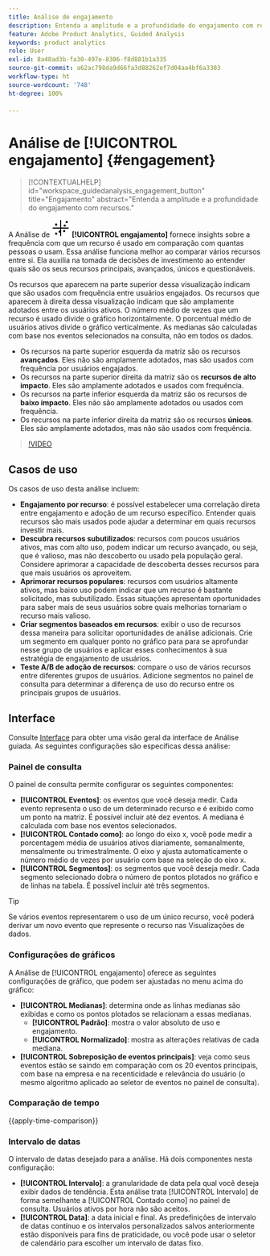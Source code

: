 ```yaml
---
title: Análise de engajamento
description: Entenda a amplitude e a profundidade do engajamento com recursos.
feature: Adobe Product Analytics, Guided Analysis
keywords: product analytics
role: User
exl-id: 8a48ad3b-fa30-497e-8306-f8d881b1a335
source-git-commit: a62ac798da9d66fa3d88262ef7d04aa4bf6a3303
workflow-type: ht
source-wordcount: '748'
ht-degree: 100%

---
```


# Análise de [!UICONTROL engajamento] {#engagement}

<!-- markdownlint-disable MD034 -->

>[!CONTEXTUALHELP]
>id="workspace_guidedanalysis_engagement_button"
>title="Engajamento"
>abstract="Entenda a amplitude e a profundidade do engajamento com recursos."

<!-- markdownlint-enable MD034 -->


A Análise de ![EngagementGraph](/help/assets/icons/EngagementGraph.svg) **[!UICONTROL engajamento]** fornece insights sobre a frequência com que um recurso é usado em comparação com quantas pessoas o usam. Essa análise funciona melhor ao comparar vários recursos entre si. Ela auxilia na tomada de decisões de investimento ao entender quais são os seus recursos principais, avançados, únicos e questionáveis.

Os recursos que aparecem na parte superior dessa visualização indicam que são usados com frequência entre usuários engajados. Os recursos que aparecem à direita dessa visualização indicam que são amplamente adotados entre os usuários ativos. O número médio de vezes que um recurso é usado divide o gráfico horizontalmente. O porcentual médio de usuários ativos divide o gráfico verticalmente. As medianas são calculadas com base nos eventos selecionados na consulta, não em todos os dados.

* Os recursos na parte superior esquerda da matriz são os recursos **avançados**. Eles não são amplamente adotados, mas são usados com frequência por usuários engajados.
* Os recursos na parte superior direita da matriz são os **recursos de alto impacto**. Eles são amplamente adotados e usados com frequência.
* Os recursos na parte inferior esquerda da matriz são os recursos de **baixo impacto**. Eles não são amplamente adotados ou usados com frequência.
* Os recursos na parte inferior direita da matriz são os recursos **únicos**. Eles são amplamente adotados, mas não são usados com frequência.

>[!VIDEO](https://video.tv.adobe.com/v/3429489/&learn=on)


## Casos de uso

Os casos de uso desta análise incluem:

* **Engajamento por recurso**: é possível estabelecer uma correlação direta entre engajamento e adoção de um recurso específico. Entender quais recursos são mais usados pode ajudar a determinar em quais recursos investir mais.
* **Descubra recursos subutilizados**: recursos com poucos usuários ativos, mas com alto uso, podem indicar um recurso avançado, ou seja, que é valioso, mas não descoberto ou usado pela população geral. Considere aprimorar a capacidade de descoberta desses recursos para que mais usuários os aproveitem.
* **Aprimorar recursos populares**: recursos com usuários altamente ativos, mas baixo uso podem indicar que um recurso é bastante solicitado, mas subutilizado. Essas situações apresentam oportunidades para saber mais de seus usuários sobre quais melhorias tornariam o recurso mais valioso.
* **Criar segmentos baseados em recursos**: exibir o uso de recursos dessa maneira para solicitar oportunidades de análise adicionais. Crie um segmento em qualquer ponto no gráfico para para se aprofundar nesse grupo de usuários e aplicar esses conhecimentos à sua estratégia de engajamento de usuários.
* **Teste A/B de adoção de recursos**: compare o uso de vários recursos entre diferentes grupos de usuários. Adicione segmentos no painel de consulta para determinar a diferença de uso do recurso entre os principais grupos de usuários.

## Interface

Consulte [Interface](../overview.md#interface) para obter uma visão geral da interface de Análise guiada. As seguintes configurações são específicas dessa análise:

### Painel de consulta

O painel de consulta permite configurar os seguintes componentes:

* **[!UICONTROL Eventos]**: os eventos que você deseja medir. Cada evento representa o uso de um determinado recurso e é exibido como um ponto na matriz. É possível incluir até dez eventos. A mediana é calculada com base nos eventos selecionados.
* **[!UICONTROL Contado como]**: ao longo do eixo x, você pode medir a porcentagem média de usuários ativos diariamente, semanalmente, mensalmente ou trimestralmente. O eixo y ajusta automaticamente o número médio de vezes por usuário com base na seleção do eixo x.
* **[!UICONTROL Segmentos]**: os segmentos que você deseja medir. Cada segmento selecionado dobra o número de pontos plotados no gráfico e de linhas na tabela. É possível incluir até três segmentos.

>[!TIP]
>
>Se vários eventos representarem o uso de um único recurso, você poderá derivar um novo evento que represente o recurso nas Visualizações de dados.

### Configurações de gráficos

A Análise de [!UICONTROL engajamento] oferece as seguintes configurações de gráfico, que podem ser ajustadas no menu acima do gráfico:

* **[!UICONTROL Medianas]**: determina onde as linhas medianas são exibidas e como os pontos plotados se relacionam a essas medianas.
   * **[!UICONTROL Padrão]**: mostra o valor absoluto de uso e engajamento.
   * **[!UICONTROL Normalizado]**: mostra as alterações relativas de cada mediana.
* **[!UICONTROL Sobreposição de eventos principais]**: veja como seus eventos estão se saindo em comparação com os 20 eventos principais, com base na empresa e na recenticidade e relevância do usuário (o mesmo algoritmo aplicado ao seletor de eventos no painel de consulta).

### Comparação de tempo

{{apply-time-comparison}}

### Intervalo de datas

O intervalo de datas desejado para a análise. Há dois componentes nesta configuração:

* **[!UICONTROL Intervalo]**: a granularidade de data pela qual você deseja exibir dados de tendência. Esta análise trata [!UICONTROL Intervalo] de forma semelhante a [!UICONTROL Contado como] no painel de consulta. Usuários ativos por hora não são aceitos.
* **[!UICONTROL Data]**: a data inicial e final. As predefinições de intervalo de datas contínuo e os intervalos personalizados salvos anteriormente estão disponíveis para fins de praticidade, ou você pode usar o seletor de calendário para escolher um intervalo de datas fixo.

<!--
## Example

See below for an example of the analysis.

![Enagement compare](../assets/engagement-compare.png)
-->

